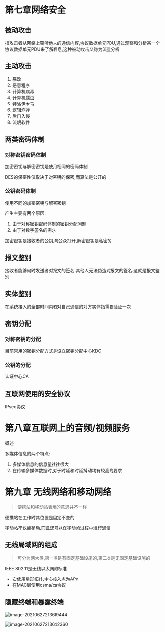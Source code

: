# 第七章网络安全

## **被动攻击**

指攻击者从网络上窃听他人的通信内容,协议数据单元PDU,通过观察和分析某一个协议数据单元PDU来了解信息,这种被动攻击又称为流量分析

## **主动攻击**

1. 篡改
2. 恶意程序
3. 计算机病毒
4. 计算机蠕虫
5. 特洛伊木马
6. 逻辑炸弹
7. 后门入侵
8. 流氓软件

## **两类密码体制**

### 对称密钥密码体制

加密密钥与解密密钥是使用相同的密码体制

DES的保密性仅取决于对密钥的保密,而算法是公开的

### 公钥密码体制

使用不同的加密密钥与解密密钥

产生主要有两个原因:

1. 由于对称密钥密码体制的密钥分配问题
2. 由于对数字签名的需求

加密密钥是接收者的公钥,向公众打开,解密密钥是私密的

## 报文鉴别

接收者能够何时发送者对报文的签名.其他人无法伪造对报文的签名.这就是报文鉴别

## 实体鉴别

在系统接入的全部时间内和对自己通信的对方实体指需要验证一次

## 密钥分配

### 对称密钥的分配

目前常用的密钥分配方式是设立密钥分配中心KDC

### 公钥的分配

认证中心CA

## 互联网使用的安全协议

IPsec协议

# 第八章互联网上的音频/视频服务

概述

多媒体信息的两个特点:

1. 多媒体信息的信息量往往很大
2. 在传输多媒体数据时,对于时延和时延抖动均有较高的要求

# 第九章 无线网络和移动网络

>  便携站和移动站表示的意思并不一样

便携站在工作时其位置是固定不变的

移动站不仅能移动,而且还可以在移动的过程中进行通信

## 无线局域网的组成

> 可分为两大类,第一类是有固定基础设施的,第二类是无固定基础设施的

IEEE 802.11是无线以太网的标准

* 它使用星形拓扑,中心接入点为APn
* 在MAC层使用csma/ca协议

## 隐藏终端和暴露终端

![image-20210627213619444](https://gitee.com/IU_czx/images/raw/master/img/image-20210627213619444.png)

![image-20210627213642360](https://gitee.com/IU_czx/images/raw/master/img/image-20210627213642360.png)

